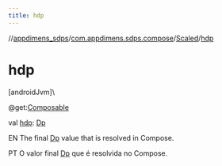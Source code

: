 ```yaml
---
title: hdp
---
```

//[appdimens_sdps](../../../index.html)/[com.appdimens.sdps.compose](../index.html)/[Scaled](index.html)/[hdp](hdp.html)



# hdp



[androidJvm]\




@get:[Composable](https://developer.android.com/reference/kotlin/androidx/compose/runtime/Composable.html)



val [hdp](hdp.html): [Dp](https://developer.android.com/reference/kotlin/androidx/compose/ui/unit/Dp.html)



EN The final [Dp](https://developer.android.com/reference/kotlin/androidx/compose/ui/unit/Dp.html) value that is resolved in Compose.



PT O valor final [Dp](https://developer.android.com/reference/kotlin/androidx/compose/ui/unit/Dp.html) que é resolvida no Compose.



